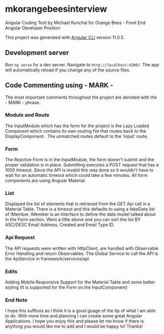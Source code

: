 # mkorangebeesinterview

Angular Coding Test by Michael Kunchal for Orange Bees - Front End Angular Developer Position

This project was generated with [Angular CLI](https://github.com/angular/angular-cli) version 11.0.5.

## Development server

Run `ng serve` for a dev server. Navigate to `http://localhost:4200/`. The app will automatically reload if you change any of the source files.

## Code Commenting using - MARK -

The most important comments throughout the project are denoted with the - MARK - phrase.

### Module and Route 

The InputModule which has the form for the project is the Lazy Loaded Component which contains its own routing file that routes back to the DisplayComponent . The unmatched routes default to the 'input' route.

### Form

The Reactive Form is in the InputModule, the form doesn't submit and the proper validation is in place. Submitting executes a POST request that has a 1000 timeout. Since the API is invalid this was done so it wouldn't have to wait for an automatic timeout which could take a few minutes. All form components are using Angular Material.

### List

Displayed the list of elements that is retrieved from the GET Api call in a Material Table. There is a timeout and this defaults to using a fakeData list of IMember. IMember is an Interface to define the data model talked about in the Form section. Went a little above and you can sort the list BY ASC/DESC Email Address, Created and Email Type ID.

### Api Request

The API requests were written with HttpClient, are handled with Observable Error Handling and return Observables.
The Global Service to call the API is the ApiService in framework/services/api

### Edits

Adding Mobile Responsive Support for the Material Table and some better styling (It is supported for the Form on the InputComponent)


### End Note

I hope this suffices as I think it is a good guage of the tip of what I am able to do. With more time and planning I can create some great Angular Applications. I hope you enjoy this and please let me know if there is anything you would like me to add and I would be happy to! Thanks!
